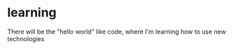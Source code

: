 # learning
There will be the "hello world" like code, where I'm learning how to use new technologies
